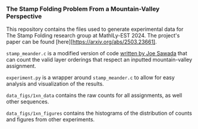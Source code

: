 ### The Stamp Folding Problem From a Mountain-Valley Perspective

This repository contains the files used to generate experimental data for The Stamp Folding research group at MathILy-EST 2024. The project's paper can be found [here][https://arxiv.org/abs/2503.23661].

`stamp_meander.c` is a modified version of code [written by Joe Sawada](https://www.socs.uoguelph.ca/~sawada/programs.html) that can count the valid layer orderings that respect an inputted mountain-valley assignment.

`experiment.py` is a wrapper around `stamp_meander.c` to allow for easy analysis and visualization of the results.

`data_figs/1xn_data` contains the raw counts for all assignments, as well other sequences.

`data_figs/1xn_figures` contains the histograms of the distribution of counts and figures from other experiments.
